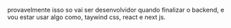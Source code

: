 provavelmente isso so vai ser desenvolvidor quando finalizar o backend, e vou estar usar algo como, taywind css, react e next js.
